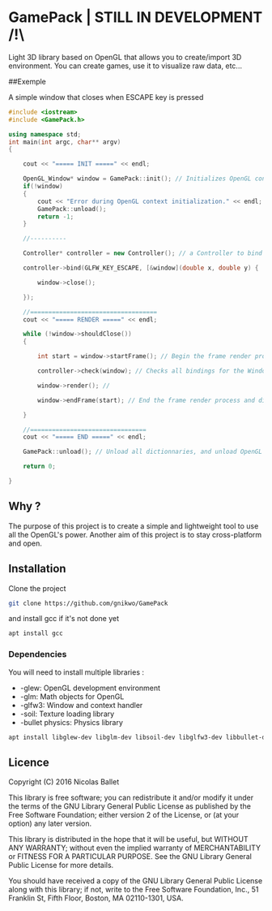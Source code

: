 # GamePack | STILL IN DEVELOPMENT /!\

Light 3D library based on OpenGL that allows you to create/import 3D environment.
You can create games, use it to visualize raw data, etc...

##Exemple

A simple window that closes when ESCAPE key is pressed

```C++
#include <iostream>
#include <GamePack.h>

using namespace std;
int main(int argc, char** argv)
{

	cout << "===== INIT =====" << endl;

	OpenGL_Window* window = GamePack::init(); // Initializes OpenGL context and creates a Window
	if(!window)
	{
		cout << "Error during OpenGL context initialization." << endl;
		GamePack::unload();
		return -1;
	}

    //----------

	Controller* controller = new Controller(); // a Controller to bind the ESCAPE key to the Window

	controller->bind(GLFW_KEY_ESCAPE, [&window](double x, double y) {

		window->close();

    });

	//===================================
	cout << "===== RENDER =====" << endl;

	while (!window->shouldClose())
	{

		int start = window->startFrame(); // Begin the frame render process

		controller->check(window); // Checks all bindings for the Window and execute de fonction if it matches

		window->render(); //

		window->endFrame(start); // End the frame render process and display the image on the window

	}

	//================================
	cout << "===== END =====" << endl;

	GamePack::unload(); // Unload all dictionnaries, and unload OpenGL context

    return 0;

}
```
## Why ?

The purpose of this project is to create a simple and lightweight tool to use all the OpenGL's power.
Another aim of this project is to stay cross-platform and open.

## Installation

Clone the project
```bash
git clone https://github.com/gnikwo/GamePack
```

and install gcc if it's not done yet
```bash
apt install gcc
```

### Dependencies 

You will need to install multiple libraries :

* -glew: OpenGL development environment
* -glm: Math objects for OpenGL
* -glfw3: Window and context handler
* -soil: Texture loading library
* -bullet physics: Physics library

```bash
apt install libglew-dev libglm-dev libsoil-dev libglfw3-dev libbullet-dev
```

## Licence

Copyright (C) 2016 Nicolas Ballet

This library is free software; you can redistribute it and/or
modify it under the terms of the GNU Library General Public
License as published by the Free Software Foundation; either
version 2 of the License, or (at your option) any later version.

This library is distributed in the hope that it will be useful,
but WITHOUT ANY WARRANTY; without even the implied warranty of
MERCHANTABILITY or FITNESS FOR A PARTICULAR PURPOSE.  See the GNU
Library General Public License for more details.

You should have received a copy of the GNU Library General Public
License along with this library; if not, write to the
Free Software Foundation, Inc., 51 Franklin St, Fifth Floor,
Boston, MA  02110-1301, USA.
